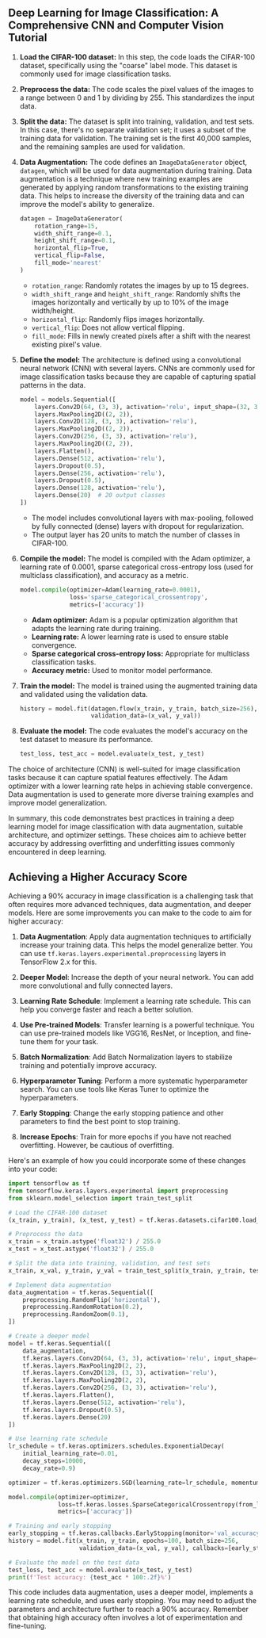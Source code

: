 ## Deep Learning for Image Classification: A Comprehensive CNN and Computer Vision Tutorial

1. **Load the CIFAR-100 dataset:** In this step, the code loads the CIFAR-100 dataset, specifically using the "coarse" label mode. This dataset is commonly used for image classification tasks.

2. **Preprocess the data:** The code scales the pixel values of the images to a range between 0 and 1 by dividing by 255. This standardizes the input data.

3. **Split the data:** The dataset is split into training, validation, and test sets. In this case, there's no separate validation set; it uses a subset of the training data for validation. The training set is the first 40,000 samples, and the remaining samples are used for validation.

4. **Data Augmentation:** The code defines an `ImageDataGenerator` object, `datagen`, which will be used for data augmentation during training. Data augmentation is a technique where new training examples are generated by applying random transformations to the existing training data. This helps to increase the diversity of the training data and can improve the model's ability to generalize.

    ```python
    datagen = ImageDataGenerator(
        rotation_range=15,
        width_shift_range=0.1,
        height_shift_range=0.1,
        horizontal_flip=True,
        vertical_flip=False,
        fill_mode='nearest'
    )
    ```

    - `rotation_range`: Randomly rotates the images by up to 15 degrees.
    - `width_shift_range` and `height_shift_range`: Randomly shifts the images horizontally and vertically by up to 10% of the image width/height.
    - `horizontal_flip`: Randomly flips images horizontally.
    - `vertical_flip`: Does not allow vertical flipping.
    - `fill_mode`: Fills in newly created pixels after a shift with the nearest existing pixel's value.

5. **Define the model:** The architecture is defined using a convolutional neural network (CNN) with several layers. CNNs are commonly used for image classification tasks because they are capable of capturing spatial patterns in the data.

    ```python
    model = models.Sequential([
        layers.Conv2D(64, (3, 3), activation='relu', input_shape=(32, 32, 3)),
        layers.MaxPooling2D((2, 2)),
        layers.Conv2D(128, (3, 3), activation='relu'),
        layers.MaxPooling2D((2, 2)),
        layers.Conv2D(256, (3, 3), activation='relu'),
        layers.MaxPooling2D((2, 2)),
        layers.Flatten(),
        layers.Dense(512, activation='relu'),
        layers.Dropout(0.5),
        layers.Dense(256, activation='relu'),
        layers.Dropout(0.5),
        layers.Dense(128, activation='relu'),
        layers.Dense(20)  # 20 output classes
    ])
    ```

    - The model includes convolutional layers with max-pooling, followed by fully connected (dense) layers with dropout for regularization.
    - The output layer has 20 units to match the number of classes in CIFAR-100.

6. **Compile the model:** The model is compiled with the Adam optimizer, a learning rate of 0.0001, sparse categorical cross-entropy loss (used for multiclass classification), and accuracy as a metric.

    ```python
    model.compile(optimizer=Adam(learning_rate=0.0001),
                  loss='sparse_categorical_crossentropy',
                  metrics=['accuracy'])
    ```

    - **Adam optimizer:** Adam is a popular optimization algorithm that adapts the learning rate during training.
    - **Learning rate:** A lower learning rate is used to ensure stable convergence.
    - **Sparse categorical cross-entropy loss:** Appropriate for multiclass classification tasks.
    - **Accuracy metric:** Used to monitor model performance.

7. **Train the model:** The model is trained using the augmented training data and validated using the validation data.

    ```python
    history = model.fit(datagen.flow(x_train, y_train, batch_size=256), epochs=100, 
                        validation_data=(x_val, y_val))
    ```

8. **Evaluate the model:** The code evaluates the model's accuracy on the test dataset to measure its performance.

    ```python
    test_loss, test_acc = model.evaluate(x_test, y_test)
    ```

The choice of architecture (CNN) is well-suited for image classification tasks because it can capture spatial features effectively. The Adam optimizer with a lower learning rate helps in achieving stable convergence. Data augmentation is used to generate more diverse training examples and improve model generalization.

In summary, this code demonstrates best practices in training a deep learning model for image classification with data augmentation, suitable architecture, and optimizer settings. These choices aim to achieve better accuracy by addressing overfitting and underfitting issues commonly encountered in deep learning.

## Achieving a Higher Accuracy Score

Achieving a 90% accuracy in image classification is a challenging task that often requires more advanced techniques, data augmentation, and deeper models. Here are some improvements you can make to the code to aim for higher accuracy:

1. **Data Augmentation**: Apply data augmentation techniques to artificially increase your training data. This helps the model generalize better. You can use `tf.keras.layers.experimental.preprocessing` layers in TensorFlow 2.x for this.

2. **Deeper Model**: Increase the depth of your neural network. You can add more convolutional and fully connected layers.

3. **Learning Rate Schedule**: Implement a learning rate schedule. This can help you converge faster and reach a better solution.

4. **Use Pre-trained Models**: Transfer learning is a powerful technique. You can use pre-trained models like VGG16, ResNet, or Inception, and fine-tune them for your task.

5. **Batch Normalization**: Add Batch Normalization layers to stabilize training and potentially improve accuracy.

6. **Hyperparameter Tuning**: Perform a more systematic hyperparameter search. You can use tools like Keras Tuner to optimize the hyperparameters.

7. **Early Stopping**: Change the early stopping patience and other parameters to find the best point to stop training.

8. **Increase Epochs**: Train for more epochs if you have not reached overfitting. However, be cautious of overfitting.

Here's an example of how you could incorporate some of these changes into your code:

```python
import tensorflow as tf
from tensorflow.keras.layers.experimental import preprocessing
from sklearn.model_selection import train_test_split

# Load the CIFAR-100 dataset
(x_train, y_train), (x_test, y_test) = tf.keras.datasets.cifar100.load_data(label_mode='coarse')

# Preprocess the data
x_train = x_train.astype('float32') / 255.0
x_test = x_test.astype('float32') / 255.0

# Split the data into training, validation, and test sets
x_train, x_val, y_train, y_val = train_test_split(x_train, y_train, test_size=0.2, random_state=42)

# Implement data augmentation
data_augmentation = tf.keras.Sequential([
    preprocessing.RandomFlip('horizontal'),
    preprocessing.RandomRotation(0.2),
    preprocessing.RandomZoom(0.1),
])

# Create a deeper model
model = tf.keras.Sequential([
    data_augmentation,
    tf.keras.layers.Conv2D(64, (3, 3), activation='relu', input_shape=(32, 32, 3)),
    tf.keras.layers.MaxPooling2D(2, 2),
    tf.keras.layers.Conv2D(128, (3, 3), activation='relu'),
    tf.keras.layers.MaxPooling2D(2, 2),
    tf.keras.layers.Conv2D(256, (3, 3), activation='relu'),
    tf.keras.layers.Flatten(),
    tf.keras.layers.Dense(512, activation='relu'),
    tf.keras.layers.Dropout(0.5),
    tf.keras.layers.Dense(20)
])

# Use learning rate schedule
lr_schedule = tf.keras.optimizers.schedules.ExponentialDecay(
    initial_learning_rate=0.01,
    decay_steps=10000,
    decay_rate=0.9)

optimizer = tf.keras.optimizers.SGD(learning_rate=lr_schedule, momentum=0.9)

model.compile(optimizer=optimizer,
              loss=tf.keras.losses.SparseCategoricalCrossentropy(from_logits=True),
              metrics=['accuracy'])

# Training and early stopping
early_stopping = tf.keras.callbacks.EarlyStopping(monitor='val_accuracy', patience=20, restore_best_weights=True)
history = model.fit(x_train, y_train, epochs=100, batch_size=256,
                    validation_data=(x_val, y_val), callbacks=[early_stopping])

# Evaluate the model on the test data
test_loss, test_acc = model.evaluate(x_test, y_test)
print(f'Test accuracy: {test_acc * 100:.2f}%')
```

This code includes data augmentation, uses a deeper model, implements a learning rate schedule, and uses early stopping. You may need to adjust the parameters and architecture further to reach a 90% accuracy. Remember that obtaining high accuracy often involves a lot of experimentation and fine-tuning.
